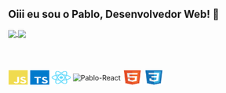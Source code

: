 ## Oiii eu sou o Pablo, Desenvolvedor Web! 👋

<!--[![Anurag's GitHub stats](https://github-readme-stats.vercel.app/api?username=Pablo-Lima-Da-Silva)](https://github.com/anuraghazra/github-readme-stats)-->

<a href="https://github.com/anuraghazra/github-readme-stats">
  <img height=200 align="center" src="https://github-readme-stats.vercel.app/api?username=Pablo-Lima-Da-Silva&show_icons=true&theme=radicala&layout=compact&langs_count=8&card_width=200"/>
</a>
<a href="https://github.com/anuraghazra/convoychat">
  <img height=200 align="center" src="https://github-readme-stats.vercel.app/api/top-langs?username=Pablo-Lima-Da-Silva&layout=compact&langs_count=8&card_width=150&show_icons=true&theme=radical"/>
</a>

##

<div style="display: inline_block; padding-top: 20px;"><br>
  <img align="center" alt="Pablo-Js" height="30" width="40" src="https://raw.githubusercontent.com/devicons/devicon/master/icons/javascript/javascript-plain.svg">
  <img align="center" alt="Pablo-Ts" height="30" width="40" src="https://raw.githubusercontent.com/devicons/devicon/master/icons/typescript/typescript-plain.svg">
  <img align="center" alt="Pablo-React" height="30" width="40" src="https://raw.githubusercontent.com/devicons/devicon/master/icons/react/react-original.svg">
  <img align="center" alt="Pablo-React" height="30" width="40" src="https://cdn.jsdelivr.net/gh/devicons/devicon@latest/icons/nextjs/nextjs-original.svg">
  <img align="center" alt="Pablo-HTML" height="30" width="40" src="https://raw.githubusercontent.com/devicons/devicon/master/icons/html5/html5-original.svg">
  <img align="center" alt="Pablo-CSS" height="30" width="40" src="https://raw.githubusercontent.com/devicons/devicon/master/icons/css3/css3-original.svg">
</div>
